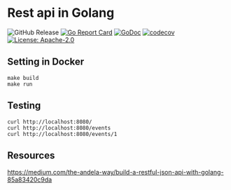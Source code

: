 # Rest api in Golang
![GitHub Release](https://img.shields.io/github/release/krol3/go_api_simple.svg?logo=github)
[![Go Report Card](https://goreportcard.com/badge/github.com/krol3/go_api_simple)](https://goreportcard.com/report/github.com/krol3/go_api_simple)
[![GoDoc](https://godoc.org/github.com/aquasecurity/fanal?status.svg)](https://godoc.org/github.com/aquasecurity/fanal)
[![codecov](https://codecov.io/gh/aquasecurity/trivy/branch/main/graph/badge.svg)](https://codecov.io/gh/aquasecurity/trivy)
[![License: Apache-2.0](https://img.shields.io/badge/License-Apache%202.0-blue.svg)](https://github.com/krol3/go_api_simple/blob/main/LICENSE)


## Setting in Docker

```
make build
make run
```

## Testing

```
curl http://localhost:8080/
curl http://localhost:8080/events
curl http://localhost:8080/events/1
```

## Resources

https://medium.com/the-andela-way/build-a-restful-json-api-with-golang-85a83420c9da
